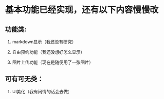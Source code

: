 # 基本功能已经实现，还有以下内容慢慢改
## 功能类:
1. markdown显示（我还没有研究）

2. 自由预约功能（我还没想好怎么显示）

3. 图片上传功能（现在是随便用了一张图片）

## 可有可无类：
1. UI美化（我有闲情的话会去做）